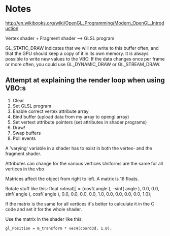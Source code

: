# Notes

http://en.wikibooks.org/wiki/OpenGL_Programming/Modern_OpenGL_Introduction


Vertex shader + Fragment shader --> GLSL program


GL_STATIC_DRAW indicates that we will not write to this buffer often, and that the GPU should keep a copy of it in its own memory. It is always possible to write new values to the VBO. If the data changes once per frame or more often, you could use GL_DYNAMIC_DRAW or GL_STREAM_DRAW.



## Attempt at explaining the render loop when using VBO:s

1. Clear
2. Set GLSL program
3. Enable correct vertex attribute array 
4. Bind buffer (upload data from my array to opengl array)
5. Set vertext attribute pointers (set attributes in shader programs)
6. Draw!
7. Swap buffers
8. Poll events



A 'varying' variable in a shader has to exist in both the vertex- and the fragment shader.


Attributes can change for the various vertices
Uniforms are the same for all vertices in the vbo



Matrices affect the object from right to left.
A matrix is 16 floats.

Rotate stuff like this:
       float rotmat[] = {cosf( angle ), -sinf( angle ), 0.0, 0.0,
		      	 sinf( angle ),  cosf( angle ), 0.0, 0.0,
		         0.0,           0.0,            1.0, 0.0,
		         0.0,           0.0,            0.0, 1.0};

If the matrix is the same for all vertices it's better to calculate it in
the C code and set it for the whole shader.

Use the matrix in the shader like this:

    gl_Position = m_transform * vec4(coord3d, 1.0);



